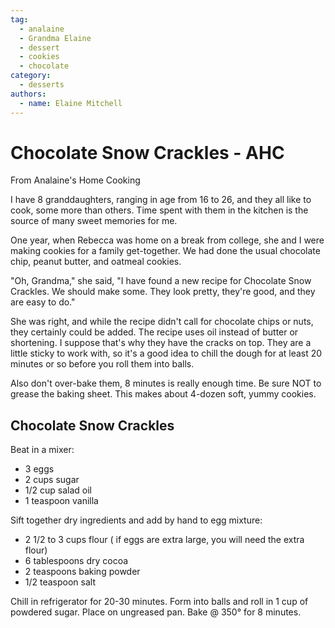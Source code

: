 ```yaml
---
tag:
  - analaine
  - Grandma Elaine
  - dessert
  - cookies
  - chocolate
category:
  - desserts
authors:
  - name: Elaine Mitchell
---
```


# Chocolate Snow Crackles - AHC
From Analaine's Home Cooking

I have 8 granddaughters, ranging in age from 16 to 26, and they all like to cook, some more
than others. Time spent with them in the kitchen is the source of many sweet memories for me.

One year, when Rebecca was home on a break from college, she and I were making cookies for
a family get-together. We had done the usual chocolate chip, peanut butter, and oatmeal
cookies.

"Oh, Grandma," she said, "I have found a new recipe for Chocolate Snow Crackles. We should
make some. They look pretty, they're good, and they are easy to do."

She was right, and while the recipe didn't call for chocolate chips or nuts, they certainly could
be added. The recipe uses oil instead of butter or shortening. I suppose that's why they have the
cracks on top. They are a little sticky to work with, so it's a good idea to chill the dough for at
least 20 minutes or so before you roll them into balls.

Also don't over-bake them, 8 minutes is really enough time. Be sure NOT to grease the baking
sheet. This makes about 4-dozen soft, yummy cookies.

## Chocolate Snow Crackles
Beat in a mixer:
* 3 eggs
* 2 cups sugar
* 1/2 cup salad oil
* 1 teaspoon vanilla

Sift together dry ingredients and add by hand to egg mixture:
* 2 1/2 to 3 cups flour ( if eggs are extra large, you will need the extra flour)
* 6 tablespoons dry cocoa
* 2 teaspoons baking powder
* 1/2 teaspoon salt

Chill in refrigerator for 20-30 minutes. Form into balls and roll in 1 cup of powdered sugar.
Place on ungreased pan. Bake @ 350° for 8 minutes.
